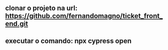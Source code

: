 ## clonar o projeto na url: https://github.com/fernandomagno/ticket_front_end.git

## executar o comando: npx cypress open